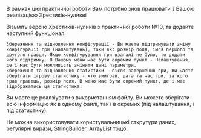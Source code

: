 В рамках цієї практичної роботи Вам потрібно знов працювати з Вашою реалізацією Хрестиків-нуликві

Візьміть версію Хрестиків-нуликів з практичної роботи №10, та додайте наступний функціонал:

    Збереження та відновлення конфігурації - Ви маєте підтримувати зміну конфігурації гри (налаштувань), таки як: розмір поля, ім'я першого та другого гравця. Якщо конфігурування гри взагалі не було, то додати його підтримку. В Вашому меню має бути окремий пункт - Налаштування, де і має бути можливість змінити дані параметри.
    Збереження та відновлення статистики - після завершення гри, Ви маєте зберігати ігрову статистику - хто вийграв, дата та час гри, за кого грав гравець, розмір поля. В меню має бути окремий пункт, де і має відображатись ця статистика.

Ви маєте це реалзіувати з використанням файлу. Ви можете зберігати всю інформацію як в одному файлі, так і в окремих (під налаштування, і під статистику).

Не можна використовувати користувальницькі сткрутури даних, регулярні вирази, StringBuilder, ArrayList тощо.
